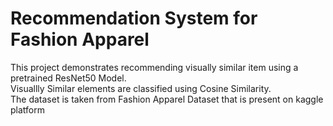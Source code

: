 # Recommendation System for Fashion Apparel
 This project demonstrates recommending visually similar item using a pretrained ResNet50 Model.<br> 
 Visuallly Similar elements are classified using Cosine Similarity. <br>
 The dataset is taken from Fashion Apparel Dataset that is present on kaggle platform
